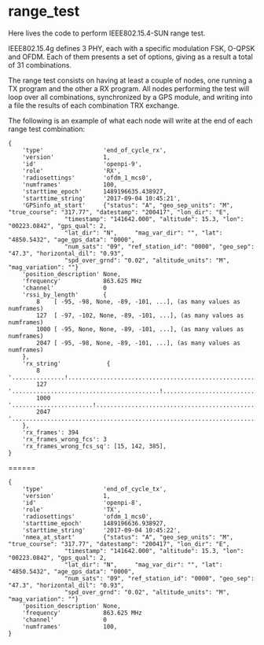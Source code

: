 # range_test
Here lives the code to perform IEEE802.15.4-SUN range test.

IEEE802.15.4g defines 3 PHY, each with a specific modulation FSK, O-QPSK and OFDM. Each of them presents a set of options, giving as a result a total of 31 combinations. 

The range test consists on having at least a couple of nodes, one running a TX program and the other a RX program. All nodes performing the test will loop over all combinations, synchronized by a GPS module, and writing into a file the results of each combination TRX exchange.

The following is an example of what each node will write at the end of each range test combination:

```
{
    'type'                 'end_of_cycle_rx',
    'version'              1,
    'id'                   'openpi-9',
    'role'                 'RX',
    'radiosettings'        'ofdm_1_mcs0',
    'numframes'            100,
    'starttime_epoch'      1489196635.438927,
    'starttime_string'     '2017-09-04 10:45:21',
    'GPSinfo_at_start'     {"status": "A", "geo_sep_units": "M", "true_course": "317.77", "datestamp": "200417", "lon_dir": "E",
				"timestamp": "141642.000", "altitude": 15.3, "lon": "00223.0842", "gps_qual": 2, 
				"lat_dir": "N", 	"mag_var_dir": "", "lat": "4850.5432", "age_gps_data": "0000", 
				"num_sats": "09", "ref_station_id": "0000", "geo_sep": "47.3", "horizontal_dil": "0.93", 
				"spd_over_grnd": "0.02", "altitude_units": "M", "mag_variation": ""}
    'position_description' None,
    'frequency'            863.625 MHz
    'channel'              0
    'rssi_by_length'       {
        8    [ -95, -98, None, -89, -101, ...], (as many values as numframes)
        127  [ -97, -102, None, -89, -101, ...], (as many values as numframes)
        1000 [ -95, None, None, -89, -101, ...], (as many values as numframes)
        2047 [ -95, -98, None, -89, -101, ...], (as many values as numframes)
    },
    'rx_string'             {
        8    '...............!.......................................................!............................',
        127  '..........................................!.........................................................',
        1000 '.......................!............................................................................',
        2047 '................................................................................!....!..............'
    },
    'rx_frames': 394
    'rx_frames_wrong_fcs': 3
    'rx_frames_wrong_fcs_sq': [15, 142, 385], 
}
``` 
======

```
{
    'type'                 'end_of_cycle_tx',
    'version'              1,
    'id'                   'openpi-8',
    'role'                 'TX',
    'radiosettings'        'ofdm_1_mcs0',
    'starttime_epoch'      1489196636.938927,
    'starttime_string'     '2017-09-04 10:45:22',
    'nmea_at_start'        {"status": "A", "geo_sep_units": "M", "true_course": "317.77", "datestamp": "200417", "lon_dir": "E",
				"timestamp": "141642.000", "altitude": 15.3, "lon": "00223.0842", "gps_qual": 2, 
				"lat_dir": "N", 	"mag_var_dir": "", "lat": "4850.5432", "age_gps_data": "0000", 
				"num_sats": "09", "ref_station_id": "0000", "geo_sep": "47.3", "horizontal_dil": "0.93", 
				"spd_over_grnd": "0.02", "altitude_units": "M", "mag_variation": ""}
    'position_description' None,
    'frequency'            863.625 MHz
    'channel'              0
    'numframes'            100,
}
```
